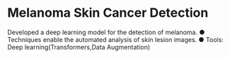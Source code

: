 # Melanoma Skin Cancer Detection
Developed a deep learning model for the detection of melanoma.
● Techniques enable the automated analysis of skin lesion images.
● Tools: Deep learning(Transformers,Data Augmentation)
